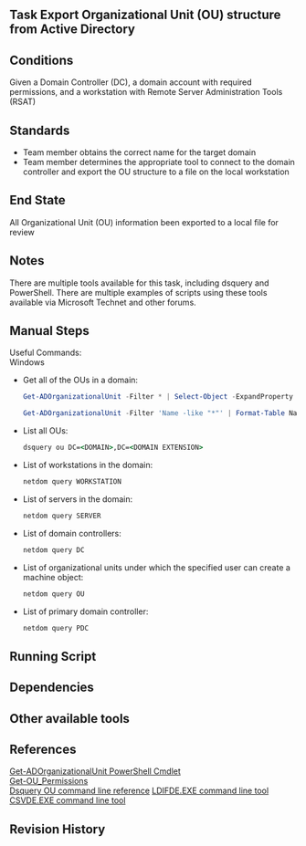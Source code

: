 ## Task Export Organizational Unit (OU) structure from Active Directory  


## Conditions  
Given a Domain Controller (DC), a domain account with required permissions, and a workstation with Remote Server Administration Tools (RSAT)  


## Standards  
* Team member obtains the correct name for the target domain  
* Team member determines the appropriate tool to connect to the domain controller and export the OU structure to a file on the local workstation  


## End State  
All Organizational Unit (OU) information been exported to a local file for review  


## Notes  
There are multiple tools available for this task, including dsquery and PowerShell. There are multiple examples of scripts using these tools available via Microsoft Technet and other forums.  


## Manual Steps  
Useful Commands:  
Windows  
* Get all of the OUs in a domain:  
	```powershell
	Get-ADOrganizationalUnit -Filter * | Select-Object -ExpandProperty DistinguishedName

	Get-ADOrganizationalUnit -Filter 'Name -like "*"' | Format-Table Name, DistinguishedName -A
	```

* List all OUs:  
	```bat
	dsquery ou DC=<DOMAIN>,DC=<DOMAIN EXTENSION>
	```  

* List of workstations in the domain:
	```bat
	netdom query WORKSTATION
	```  

* List of servers in the domain:  
	```bat
	netdom query SERVER
	```

* List of domain controllers:  
	```bat
	netdom query DC
	```  

* List of organizational units under which the specified user can create a machine object:  
	```bat
	netdom query OU
	```  

* List of primary domain controller:  
	```bat
	netdom query PDC
	```  


## Running Script  


## Dependencies  


## Other available tools  


## References  
[Get-ADOrganizationalUnit PowerShell Cmdlet](https://technet.microsoft.com/en-us/library/ee617236.aspx)   
[Get-OU_Permissions](https://github.com/WiredPulse/PowerShell/blob/master/Active_Directory/Get-OU_Permissions.ps1)  
[Dsquery OU command line reference](https://technet.microsoft.com/en-us/library/cc770509(v=ws.11).aspx)  
[LDIFDE.EXE command line tool](https://technet.microsoft.com/en-us/library/cc731033(v=ws.11).aspx)  
[CSVDE.EXE command line tool](https://technet.microsoft.com/en-us/library/cc732101(v=ws.11).aspx)  


## Revision History  
